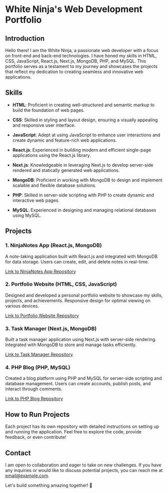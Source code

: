 # White Ninja's Web Development Portfolio

## Introduction

Hello there! I am the White Ninja, a passionate web developer with a focus on front-end and back-end technologies. I have honed my skills in HTML, CSS, JavaScript, React.js, Next.js, MongoDB, PHP, and MySQL. This portfolio serves as a testament to my journey and showcases the projects that reflect my dedication to creating seamless and innovative web applications.

## Skills

- **HTML**: Proficient in creating well-structured and semantic markup to build the foundation of web pages.

- **CSS**: Skilled in styling and layout design, ensuring a visually appealing and responsive user interface.

- **JavaScript**: Adept at using JavaScript to enhance user interactions and create dynamic and feature-rich web applications.

- **React.js**: Experienced in building modern and efficient single-page applications using the React.js library.

- **Next.js**: Knowledgeable in leveraging Next.js to develop server-side rendered and statically generated web applications.

- **MongoDB**: Proficient in working with MongoDB to design and implement scalable and flexible database solutions.

- **PHP**: Skilled in server-side scripting with PHP to create dynamic and interactive web pages.

- **MySQL**: Experienced in designing and managing relational databases using MySQL.

## Projects

### 1. **NinjaNotes App (React.js, MongoDB)**

A note-taking application built with React.js and integrated with MongoDB for data storage. Users can create, edit, and delete notes in real-time.

[Link to NinjaNotes App Repository](#)

### 2. **Portfolio Website (HTML, CSS, JavaScript)**

Designed and developed a personal portfolio website to showcase my skills, projects, and achievements. Responsive design for optimal viewing on various devices.

[Link to Portfolio Website Repository](#)

### 3. **Task Manager (Next.js, MongoDB)**

Built a task manager application using Next.js with server-side rendering. Integrated with MongoDB to store and manage tasks efficiently.

[Link to Task Manager Repository](#)

### 4. **PHP Blog (PHP, MySQL)**

Created a blog platform using PHP and MySQL for server-side scripting and database management. Users can create accounts, publish posts, and interact through comments.

[Link to PHP Blog Repository](#)

## How to Run Projects

Each project has its own repository with detailed instructions on setting up and running the application. Feel free to explore the code, provide feedback, or even contribute!

## Contact

I am open to collaboration and eager to take on new challenges. If you have any inquiries or would like to discuss potential projects, you can reach me at [email@example.com](mailto:email@example.com).

Let's build something amazing together! 🚀
